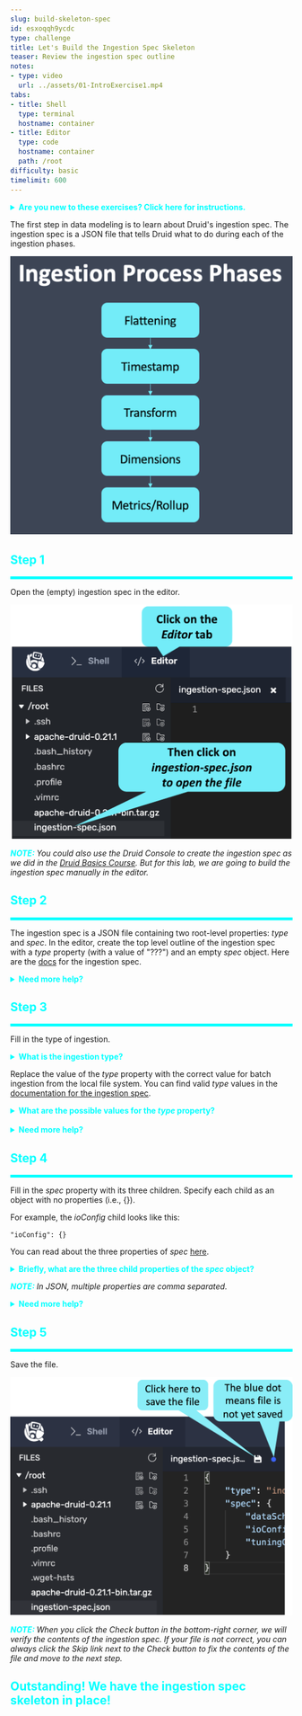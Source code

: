 ```yaml
---
slug: build-skeleton-spec
id: esxoqqh9ycdc
type: challenge
title: Let's Build the Ingestion Spec Skeleton
teaser: Review the ingestion spec outline
notes:
- type: video
  url: ../assets/01-IntroExercise1.mp4
tabs:
- title: Shell
  type: terminal
  hostname: container
- title: Editor
  type: code
  hostname: container
  path: /root
difficulty: basic
timelimit: 600
---
```


<details>
  <summary style="color:cyan"><b>Are you new to these exercises? Click here for instructions.</b></summary>
<hr style="color:cyan">
These exercises allow you to actually <i>do</i> the tasks involved in learning Druid within the comfort of your browser!<br><br>
Click on the command boxes to copy the commands to your clipboard.
Then, paste the commands in the terminal to execute them.<br><br>
Some of the steps of the exercise will require using browser tabs external to the exercise tab.
When necessary, the exercise will explain how to open these external tabs.
When working in other browser tabs, you will want to switch back and forth between the tabs.<br><br>
That's all there is to it! Enjoy!
<hr style="color:cyan">
</details>

The first step in data modeling is to learn about Druid's ingestion spec.
The ingestion spec is a JSON file that tells Druid what to do during each of the ingestion phases.


<a href="#img-1">
  <img alt="Ingest process phases" src="../assets/IngestionPhases.png" />
</a>

<a href="#" class="lightbox" id="img-1">
  <img alt="Ingest process phases" src="../assets/IngestionPhases.png" />
</a>



<h2 style="color:cyan">Step 1</h2><hr style="color:cyan;background-color:cyan;height:5px">

Open the (empty) ingestion spec in the editor.

<a href="#img-2">
  <img alt="alt Open the editor" src="../assets/OpenSpec.png" />
</a>

<a href="#" class="lightbox" id="img-2">
  <img alt="alt Open the editor" src="../assets/OpenSpec.png" />
</a>



<p><span style="color:cyan"><strong><em>NOTE: </em></strong></span> <i>You could also use the Druid Console to create the ingestion spec as we did in the <a href="https://learn.imply.io/apache-druid-basics" target="_blank">Druid Basics Course</a>.
But for this lab, we are going to build the ingestion spec manually in the editor.</i></p>

<h2 style="color:cyan">Step 2</h2><hr style="color:cyan;background-color:cyan;height:5px">

The ingestion spec is a JSON file containing two root-level properties: _type_ and _spec_.
In the editor, create the top level outline of the ingestion spec with a _type_ property (with a value of "???") and an empty _spec_ object.
Here are the [docs](https://druid.apache.org/docs/latest/ingestion/ingestion-spec.html) for the ingestion spec.

<details>
  <summary style="color:cyan"><b>Need more help?</b></summary>
<hr style="color:cyan">
You want the outline of ingestion spec to look like this:
<pre><code>{
    "type": "???",
    "spec": {
    }
}
</code></pre>
<hr style="color:cyan">
</details>


<h2 style="color:cyan">Step 3</h2><hr style="color:cyan;background-color:cyan;height:5px">

Fill in the type of ingestion.

<details>
  <summary style="color:cyan"><b>What is the ingestion type?</b></summary>
  <hr style="color:cyan">
  There are two main categories of Druid ingestion: batch and streaming.<br>
  Batch ingestion is a one-time process that imports data from a local or remote file.
  Streaming is a continually running process that imports data from a Kafka or Kinesis system.<br>
  The <i>type</i> property specifies which of these ingestion types to use.
  <hr style="color:cyan">
</details>


Replace the value of the _type_ property with the correct value for batch ingestion from the local file system.
You can find valid _type_ values in the [documentation for the ingestion spec](https://druid.apache.org/docs/latest/ingestion/tasks.html#all-task-types).

<details>
  <summary style="color:cyan"><b>What are the possible values for the <i>type</i> property?</b></summary>
<hr style="color:cyan">
Valid values include:
<ul>
  <li><i>index_parallel</i> - batch ingestion using a local or remote files</li>
  <li><i>index_hadoop</i> - batch ingestion using a Hadoop source</li>
  <li><i>index</i> - single-threaded batch ingestion using local or remote files (not recommended)</li>
  <li><i>kafka</i> - streaming ingestion from a Kafka service</li>
  <li><i>kinesis</i> - streaming ingestion from an AWS Kinesis service</li>
</ul>
<hr style="color:cyan">
</details>

<br>
<details>
  <summary style="color:cyan"><b>Need more help?</b></summary>
<hr style="color:cyan">
The outline of ingestion spec should now look like this:
<pre><code>{
    "type": "index_parallel",
    "spec": {
    }
}
</code></pre>
<hr style="color:cyan">
</details>

<h2 style="color:cyan">Step 4</h2><hr style="color:cyan;background-color:cyan;height:5px">

Fill in the _spec_ property with its three children.
Specify each child as an object with no properties (i.e., {}).

For example, the _ioConfig_ child looks like this:

```
"ioConfig": {}
```

You can read about the three properties of _spec_ [here](https://druid.apache.org/docs/latest/ingestion/ingestion-spec.html).

<details>
  <summary style="color:cyan"><b>Briefly, what are the three child properties of the <i>spec</i> object?</b></summary>
<hr style="color:cyan">
The three child properties are:
<ul>
  <li><i>dataSchema</i> - defines the resulting table data source schema</li>
  <li><i>ioConfig</i> - defines the input to the ingestion</li>
  <li><i>tuningConfig</i> - sepcifies various segment layout parameters</li>
</ul>
<hr style="color:cyan">
</details>

<p><span style="color:cyan"><strong><em>NOTE: </em></strong></span> <i>In JSON, multiple properties are comma separated.</i></p>

<details>
  <summary style="color:cyan"><b>Need more help?</b></summary>
<hr style="color:cyan">
The outline of ingestion spec should now look like this:
<pre><code>{
    "type": "index_parallel",
    "spec": {
        "dataSchema": {},
        "ioConfig": {},
        "tuningConfig": {}
    }
}
</code></pre>
<hr style="color:cyan">
</details>


<h2 style="color:cyan">Step 5</h2><hr style="color:cyan;background-color:cyan;height:5px">

Save the file.

<a href="#img-3">
  <img alt="alt Save the file" src="../assets/SaveFile.png" />
</a>

<a href="#" class="lightbox" id="img-3">
  <img alt="alt Save the file" src="../assets/SaveFile.png" />
</a>

<p><span style="color:cyan"><strong><em>NOTE: </em></strong></span>
<i>When you click the Check button in the bottom-right corner, we will verify the contents of the ingestion spec.
If your file is not correct, you can always click the Skip link next to the Check button to fix the contents of the file and move to the next step.
</i></p>

<h2 style="color:cyan">Outstanding! We have the ingestion spec skeleton in place!</h2>

<style type="text/css" rel="stylesheet">
.lightbox { display: none; position: fixed; justify-content: center; align-items: center; z-index: 999; top: 0; left: 0; right: 0; bottom: 0; padding: 1rem; background: rgba(0, 0, 0, 0.8); }
.lightbox:target { display: flex; }
.lightbox img { max-height: 100% }
.thumbnail:hover {
    position:fixed;
    top:-25px;
    left:-35px;
    width:500px;
    height:auto;
    display:block;
    z-index:999;
}
</style>
